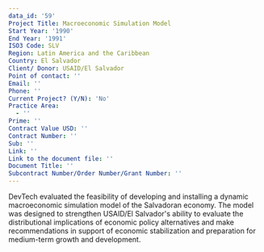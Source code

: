 ```yaml
---
data_id: '59'
Project Title: Macroeconomic Simulation Model
Start Year: '1990'
End Year: '1991'
ISO3 Code: SLV
Region: Latin America and the Caribbean
Country: El Salvador
Client/ Donor: USAID/El Salvador
Point of contact: ''
Email: ''
Phone: ''
Current Project? (Y/N): 'No'
Practice Area:
  - ''
Prime: ''
Contract Value USD: ''
Contract Number: ''
Sub: ''
Link: ''
Link to the document file: ''
Document Title: ''
Subcontract Number/Order Number/Grant Number: ''
---
```

DevTech evaluated the feasibility of developing and installing a dynamic macroeconomic simulation model of the Salvadoran economy. The model was designed to strengthen USAID/El Salvador's ability to evaluate the distributional implications of economic policy alternatives and make recommendations in support of economic stabilization and preparation for medium-term growth and development.